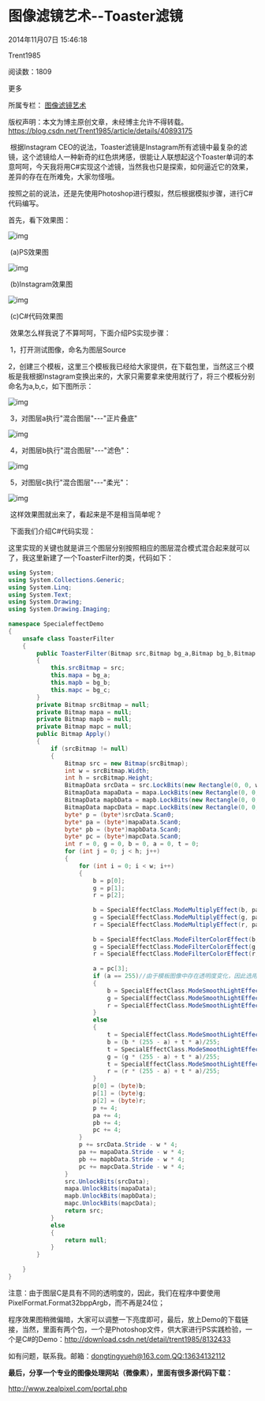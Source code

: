 # 图像滤镜艺术--Toaster滤镜

2014年11月07日 15:46:18

 

Trent1985

 

阅读数：1809

更多

所属专栏： [图像滤镜艺术](https://blog.csdn.net/column/details/zphotoimagefilter.html)



 版权声明：本文为博主原创文章，未经博主允许不得转载。	https://blog.csdn.net/Trent1985/article/details/40893175

​    根据Instagram CEO的说法，Toaster滤镜是Instagram所有滤镜中最复杂的滤镜，这个滤镜给人一种新奇的红色烘烤感，很能让人联想起这个Toaster单词的本意呵呵，今天我将用C#实现这个滤镜，当然我也只是探索，如何逼近它的效果，差异的存在在所难免，大家勿怪哦。

​    按照之前的说法，还是先使用Photoshop进行模拟，然后根据模拟步骤，进行C#代码编写。

首先，看下效果图：

 

![img](https://img-blog.csdn.net/20141107151146453?watermark/2/text/aHR0cDovL2Jsb2cuY3Nkbi5uZXQvVHJlbnQxOTg1/font/5a6L5L2T/fontsize/400/fill/I0JBQkFCMA==/dissolve/70/gravity/Center)

​                                                               (a)PS效果图

![img](https://img-blog.csdn.net/20141107151210593?watermark/2/text/aHR0cDovL2Jsb2cuY3Nkbi5uZXQvVHJlbnQxOTg1/font/5a6L5L2T/fontsize/400/fill/I0JBQkFCMA==/dissolve/70/gravity/Center)

​                                                             (b)Instagram效果图

![img](https://img-blog.csdn.net/20141107151540203?watermark/2/text/aHR0cDovL2Jsb2cuY3Nkbi5uZXQvVHJlbnQxOTg1/font/5a6L5L2T/fontsize/400/fill/I0JBQkFCMA==/dissolve/70/gravity/Center)

​                                                         (c)C#代码效果图

​    效果怎么样我说了不算呵呵，下面介绍PS实现步骤：

​    1，打开测试图像，命名为图层Source

​    2，创建三个模板，这里三个模板我已经给大家提供，在下载包里，当然这三个模板是我根据Instagram变换出来的，大家只需要拿来使用就行了，将三个模板分别命名为a,b,c，如下图所示：

![img](https://img-blog.csdn.net/20141107152419875?watermark/2/text/aHR0cDovL2Jsb2cuY3Nkbi5uZXQvVHJlbnQxOTg1/font/5a6L5L2T/fontsize/400/fill/I0JBQkFCMA==/dissolve/70/gravity/Center)

​    3，对图层a执行"混合图层"---"正片叠底"

![img](https://img-blog.csdn.net/20141107152543890?watermark/2/text/aHR0cDovL2Jsb2cuY3Nkbi5uZXQvVHJlbnQxOTg1/font/5a6L5L2T/fontsize/400/fill/I0JBQkFCMA==/dissolve/70/gravity/Center)

​    4，对图层b执行"混合图层"---"滤色"：

![img](https://img-blog.csdn.net/20141107152613023?watermark/2/text/aHR0cDovL2Jsb2cuY3Nkbi5uZXQvVHJlbnQxOTg1/font/5a6L5L2T/fontsize/400/fill/I0JBQkFCMA==/dissolve/70/gravity/Center)

​    5，对图层c执行"混合图层"---"柔光"：

![img](https://img-blog.csdn.net/20141107152805468?watermark/2/text/aHR0cDovL2Jsb2cuY3Nkbi5uZXQvVHJlbnQxOTg1/font/5a6L5L2T/fontsize/400/fill/I0JBQkFCMA==/dissolve/70/gravity/Center)

​    这样效果图就出来了，看起来是不是相当简单呢？

​    下面我们介绍C#代码实现：

​    这里实现的关键也就是讲三个图层分别按照相应的图层混合模式混合起来就可以了，我这里新建了一个ToasterFilter的类，代码如下：

```csharp
using System;
using System.Collections.Generic;
using System.Linq;
using System.Text;
using System.Drawing;
using System.Drawing.Imaging;
 
namespace SpecialeffectDemo
{
    unsafe class ToasterFilter
    {
        public ToasterFilter(Bitmap src,Bitmap bg_a,Bitmap bg_b,Bitmap bg_c)
        {
            this.srcBitmap = src;
            this.mapa = bg_a;
            this.mapb = bg_b;
            this.mapc = bg_c;
        }
        private Bitmap srcBitmap = null;
        private Bitmap mapa = null;
        private Bitmap mapb = null;
        private Bitmap mapc = null;
        public Bitmap Apply()
        {
            if (srcBitmap != null)
            {
                Bitmap src = new Bitmap(srcBitmap);
                int w = srcBitmap.Width;
                int h = srcBitmap.Height;
                BitmapData srcData = src.LockBits(new Rectangle(0, 0, w, h), ImageLockMode.ReadWrite, PixelFormat.Format32bppArgb);
                BitmapData mapaData = mapa.LockBits(new Rectangle(0, 0, w, h), ImageLockMode.ReadWrite, PixelFormat.Format32bppArgb);
                BitmapData mapbData = mapb.LockBits(new Rectangle(0, 0, w, h), ImageLockMode.ReadWrite, PixelFormat.Format32bppArgb);
                BitmapData mapcData = mapc.LockBits(new Rectangle(0, 0, w, h), ImageLockMode.ReadWrite, PixelFormat.Format32bppArgb);
                byte* p = (byte*)srcData.Scan0;
                byte* pa = (byte*)mapaData.Scan0;
                byte* pb = (byte*)mapbData.Scan0;
                byte* pc = (byte*)mapcData.Scan0;
                int r = 0, g = 0, b = 0, a = 0, t = 0;
                for (int j = 0; j < h; j++)
                {
                    for (int i = 0; i < w; i++)
                    {
                        b = p[0];
                        g = p[1];
                        r = p[2];
                        
                        b = SpecialEffectClass.ModeMultiplyEffect(b, pa[0]);
                        g = SpecialEffectClass.ModeMultiplyEffect(g, pa[1]);
                        r = SpecialEffectClass.ModeMultiplyEffect(r, pa[2]);
 
                        b = SpecialEffectClass.ModeFilterColorEffect(b, pb[0]);
                        g = SpecialEffectClass.ModeFilterColorEffect(g, pb[1]);
                        r = SpecialEffectClass.ModeFilterColorEffect(r, pb[2]);
 
                        a = pc[3];
                        if (a == 255)//由于模板图像中存在透明度变化，因此选用32位bgra格式
                        {
                            b = SpecialEffectClass.ModeSmoothLightEffect(b, pc[0]);
                            g = SpecialEffectClass.ModeSmoothLightEffect(g, pc[1]);
                            r = SpecialEffectClass.ModeSmoothLightEffect(r, pc[2]);
                        }
                        else
                        {
                            t = SpecialEffectClass.ModeSmoothLightEffect(b, pc[0]);
                            b = (b * (255 - a) + t * a)/255;
                            t = SpecialEffectClass.ModeSmoothLightEffect(g, pc[1]);
                            g = (g * (255 - a) + t * a)/255;
                            t = SpecialEffectClass.ModeSmoothLightEffect(r, pc[2]);
                            r = (r * (255 - a) + t * a)/255;
                        }
                        p[0] = (byte)b;
                        p[1] = (byte)g;
                        p[2] = (byte)r;
                        p += 4;
                        pa += 4;
                        pb += 4;
                        pc += 4;
                    }
                    p += srcData.Stride - w * 4;
                    pa += mapaData.Stride - w * 4;
                    pb += mapbData.Stride - w * 4;
                    pc += mapcData.Stride - w * 4;
                }
                src.UnlockBits(srcData);
                mapa.UnlockBits(mapaData);
                mapb.UnlockBits(mapbData);
                mapc.UnlockBits(mapcData);
                return src;
            }
            else
            {
                return null;
            }
        }
       
    }
}
```

注意：由于图层C是具有不同的透明度的，因此，我们在程序中要使用PixelFormat.Format32bppArgb，而不再是24位；

程序效果图稍微偏暗，大家可以调整一下亮度即可，最后，放上Demo的下载链接，当然，里面有两个包，一个是Photoshop文件，供大家进行PS实践检验，一个是C#的Demo：<http://download.csdn.net/detail/trent1985/8132433>

如有问题，联系我。邮箱：[dongtingyueh@163.com,QQ:13634132112](mailto:dongtingyueh@163.com,QQ:13634132112)

 

**最后，分享一个专业的图像处理网站（微像素），里面有很多源代码下载：**

<http://www.zealpixel.com/portal.php>